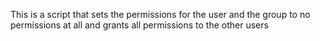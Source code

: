 This is a script that sets the permissions for the user and the group to no permissions at all and grants all permissions to the other users
